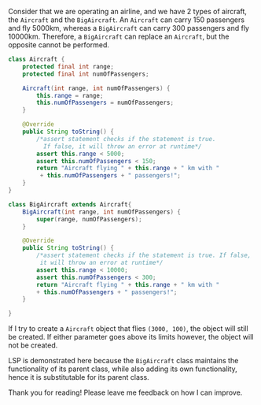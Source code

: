 Consider that we are operating an airline, and we have 2 types of aircraft, the `Aircraft` and the `BigAircraft`. An `Aircraft` can carry 150 passengers and fly 5000km, whereas a `BigAircraft` can carry 300 passengers and fly 10000km. Therefore, a `BigAircraft` can replace an `Aircraft`, but the opposite cannot be performed. 

```Java
class Aircraft {
    protected final int range;
    protected final int numOfPassengers;

    Aircraft(int range, int numOfPassengers) {
        this.range = range;
        this.numOfPassengers = numOfPassengers;
    }

    @Override
    public String toString() {
        /*assert statement checks if the statement is true. 
          If false, it will throw an error at runtime*/
        assert this.range < 5000;
        assert this.numOfPassengers < 150;
        return "Aircraft flying " + this.range + " km with " 
         + this.numOfPassengers + " passengers!";
    }
}

class BigAircraft extends Aircraft{
    BigAircraft(int range, int numOfPassengers) {
        super(range, numOfPassengers);
    }

    @Override
    public String toString() {
        /*assert statement checks if the statement is true. If false, 
         it will throw an error at runtime*/
        assert this.range < 10000;
        assert this.numOfPassengers < 300;
        return "Aircraft flying " + this.range + " km with " 
        + this.numOfPassengers + " passengers!";
    }

}
```
If I try to create a `Aircraft` object that flies `(3000, 100)`, the object will still be created. If either parameter goes above its limits however, the object will not be created.

LSP is demonstrated here because the `BigAircraft` class maintains the functionality of its parent class, while also adding its own functionality, hence it is substitutable for its parent class. 







Thank you for reading! Please leave me feedback on how I can improve. 


